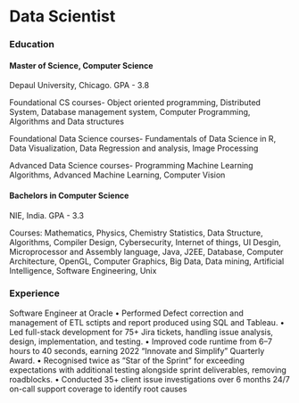 # Data Scientist

### Education

#### Master of Science, Computer Science
Depaul University, Chicago.
GPA - 3.8

Foundational CS courses- Object oriented programming, Distributed System, Database management system, Computer Programming, Algorithms and Data structures

Foundational Data Science courses- Fundamentals of Data Science in R, Data Visualization, Data Regression and analysis, Image Processing 

Advanced Data Science courses- Programming Machine Learning Algorithms, Advanced Machine Learning, Computer Vision

#### Bachelors in Computer Science
NIE, India.
GPA - 3.3

Courses: Mathematics, Physics, Chemistry Statistics, Data Structure, Algorithms, Compiler Design, Cybersecurity, Internet of things, UI Desgin, Microprocessor and Assembly language, Java, J2EE, Database, Computer Architecture, OpenGL, Computer Graphics, Big Data, Data mining, Artificial Intelligence, Software Engineering, Unix

### Experience
Software Engineer at Oracle
•	Performed Defect correction and management of ETL sctipts and report produced using SQL and Tableau. 
•	Led full-stack development for 75+ Jira tickets, handling issue analysis, design, implementation, and testing.
•	Improved code runtime from 6–7 hours to 40 seconds, earning 2022 “Innovate and Simplify” Quarterly Award.
•	Recognised twice as “Star of the Sprint” for exceeding expectations with additional testing alongside sprint deliverables, removing roadblocks. 
•	Conducted 35+ client issue investigations over 6 months 24/7 on-call support coverage to identify root causes 


